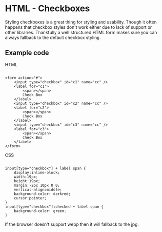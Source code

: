 # HTML - Checkboxes

Styling checkboxes is a great thing for styling and usability. Though it often happens that checkbox styles don't work either due to lack of support or other libraries. Thankfully a well structured HTML form makes sure you can always fallback to the default checkbox styling.

## Example code

HTML
```

<form action="#">
    <input type="checkbox" id="c1" name="cc" />
    <label for="c1">
        <span></span>
        Check Box
    </label>
    <input type="checkbox" id="c2" name="cc" />
    <label for="c2">
        <span></span>
        Check Box
    </label>
    <input type="checkbox" id="c3" name="cc" />
    <label for="c3">
        <span></span>
        Check Box
    </label>
</form>

```
CSS
```

input[type="checkbox"] + label span {
    display:inline-block;
    width:19px;
    height:19px;
    margin:-2px 10px 0 0;
    vertical-align:middle;
    background-color: darkred;
    cursor:pointer;
}
input[type="checkbox"]:checked + label span {
    background-color: green;
}

```
If the browser doesn't support webp then it will fallback to the jpg.
